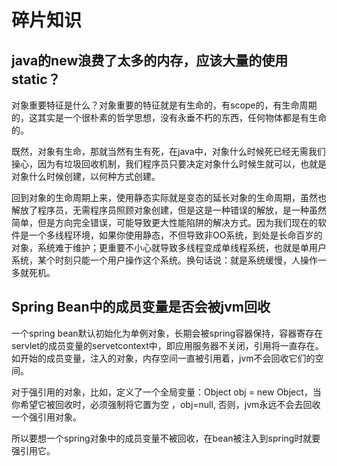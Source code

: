 # 碎片知识

## java的new浪费了太多的内存，应该大量的使用static？

对象重要特征是什么？对象重要的特征就是有生命的，有scope的，有生命周期的，这其实是一个很朴素的哲学思想，没有永垂不朽的东西，任何物体都是有生命的。

既然，对象有生命，那就当然有生有死，在java中，对象什么时候死已经无需我们操心，因为有垃圾回收机制，我们程序员只要决定对象什么时候生就可以，也就是对象什么时候创建，以何种方式创建。

回到对象的生命周期上来，使用静态实际就是变态的延长对象的生命周期，虽然也解放了程序员，无需程序员照顾对象创建，但是这是一种错误的解放，是一种虽然简单，但是方向完全错误，可能导致更大性能陷阱的解决方式。因为我们现在的软件是一个多线程环境，如果你使用静态，不但导致非OO系统，到处是长命百岁的对象，系统难于维护；更重要不小心就导致多线程变成单线程系统，也就是单用户系统，某个时刻只能一个用户操作这个系统。换句话说：就是系统缓慢，人操作一多就死机。

## Spring Bean中的成员变量是否会被jvm回收

一个spring bean默认初始化为单例对象，长期会被spring容器保持，容器寄存在servlet的成员变量的servetcontext中，即应用服务器不关闭，引用将一直存在。如开始的成员变量，注入的对象，内存空间一直被引用着，jvm不会回收它们的空间。

对于强引用的对象，比如，定义了一个全局变量：Object obj = new Object，当你希望它被回收时，必须强制将它置为空 ，obj=null, 否则，jvm永远不会去回收一个强引用对象。

所以要想一个spring对象中的成员变量不被回收，在bean被注入到spring时就要强引用它。
